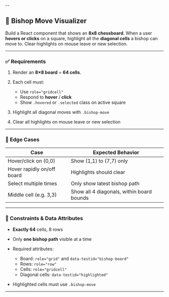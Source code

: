 --

## 🧩 Bishop Move Visualizer 

Build a React component that shows an **8x8 chessboard**. When a user **hovers or clicks** on a square, highlight all the **diagonal cells** a bishop can move to. Clear highlights on mouse leave or new selection.

---

### ✅ Requirements

1. Render an **8×8 board** = **64 cells**.
2. Each cell must:

   * Use `role="gridcell"`
   * Respond to **hover** / **click**
   * Show `.hovered` or `.selected` class on active square
3. Highlight all diagonal moves with `.bishop-move`
4. Clear all highlights on mouse leave or new selection

---

### 🧪 Edge Cases

| Case                       | Expected Behavior                         |
| -------------------------- | ----------------------------------------- |
| Hover/click on (0,0)       | Show (1,1) to (7,7) only                  |
| Hover rapidly on/off board | Highlights should clear                   |
| Select multiple times      | Only show latest bishop path              |
| Middle cell (e.g. 3,3)     | Show all 4 diagonals, within board bounds |

---

### 🧱 Constraints & Data Attributes

* **Exactly 64** cells, 8 rows
* Only **one bishop path** visible at a time
* Required attributes:

  * Board: `role="grid"` and `data-testid="bishop-board"`
  * Rows: `role="row"`
  * Cells: `role="gridcell"`
  * Diagonal cells: `data-testid="highlighted"`
* Highlighted cells must use `.bishop-move`

---

